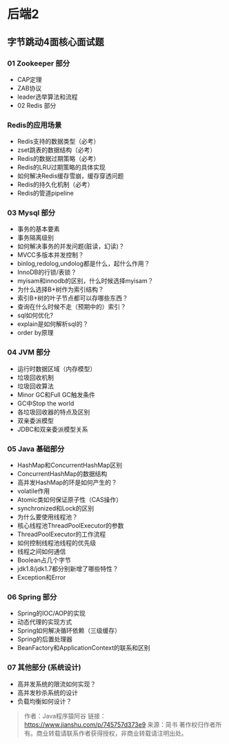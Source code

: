 # 后端2

## 字节跳动4面核心面试题
### 01 Zookeeper 部分

- CAP定理
- ZAB协议
- leader选举算法和流程
- 02 Redis 部分

### Redis的应用场景

- Redis支持的数据类型（必考）
- zset跳表的数据结构（必考）
- Redis的数据过期策略（必考）
- Redis的LRU过期策略的具体实现
- 如何解决Redis缓存雪崩，缓存穿透问题
- Redis的持久化机制（必考）
- Redis的管道pipeline

### 03 Mysql 部分

- 事务的基本要素
- 事务隔离级别
- 如何解决事务的并发问题(脏读，幻读)？
- MVCC多版本并发控制？
- binlog,redolog,undolog都是什么，起什么作用？
- InnoDB的行锁/表锁？
- myisam和innodb的区别，什么时候选择myisam？
- 为什么选择B+树作为索引结构？
- 索引B+树的叶子节点都可以存哪些东西？
- 查询在什么时候不走（预期中的）索引？
- sql如何优化?
- explain是如何解析sql的？
- order by原理
### 04 JVM 部分

- 运行时数据区域（内存模型）
- 垃圾回收机制
- 垃圾回收算法
- Minor GC和Full GC触发条件
- GC中Stop the world
- 各垃圾回收器的特点及区别
- 双亲委派模型
- JDBC和双亲委派模型关系
### 05 Java 基础部分

- HashMap和ConcurrentHashMap区别
- ConcurrentHashMap的数据结构
- 高并发HashMap的环是如何产生的？
- volatile作用
- Atomic类如何保证原子性（CAS操作）
- synchronized和Lock的区别
- 为什么要使用线程池？
- 核心线程池ThreadPoolExecutor的参数
- ThreadPoolExecutor的工作流程
- 如何控制线程池线程的优先级
- 线程之间如何通信
- Boolean占几个字节
- jdk1.8/jdk1.7都分别新增了哪些特性？
- Exception和Error

### 06 Spring 部分

- Spring的IOC/AOP的实现
- 动态代理的实现方式
- Spring如何解决循环依赖（三级缓存）
- Spring的后置处理器
- BeanFactory和ApplicationContext的联系和区别
### 07 其他部分 (系统设计)

- 高并发系统的限流如何实现？
- 高并发秒杀系统的设计
- 负载均衡如何设计？

> 作者：Java程序猿阿谷
链接：https://www.jianshu.com/p/745757d373e9
来源：简书
著作权归作者所有。商业转载请联系作者获得授权，非商业转载请注明出处。
